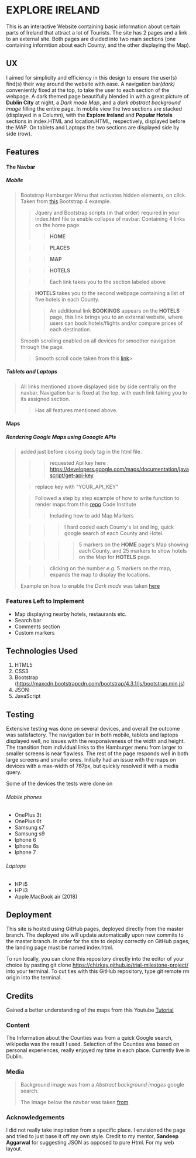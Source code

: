 # EXPLORE IRELAND

This is an interactive Website containing basic information about certain parts of Ireland that attract a lot of Tourists. The site has 2 pages and a link to an external site. Both pages are divided into two main sections (one containing informtion about each County, and the other displaying the Map).

## UX

I aimed for simplicity and efficiency in this design to ensure the user(s) find(s) their way around the website with ease. A navigation bar<em>(dark)</em> conveniently fixed at the top, to take the user to each section of the webpage. A dark themed page beautifully blended in with a great picture of **Dublin City** at night, a _Dark mode Map_, and a _dark abstract background image_ filling the entire page. In mobile view the two sections are stacked (displayed in a Column), with the **Explore Ireland** and **Popular Hotels** sections in index.HTML and location.HTML, respectively, displayed before the MAP. On tablets and Laptops the two sections are displayed side by side (row).


## Features

#### The Navbar
##### Mobile
> Bootstrap Hamburger Menu that activates hidden elements, on click. Taken from [this](https://www.w3schools.com/bootstrap4/bootstrap_navbar.as) Bootstrap 4 example.
>>Jquery and Bootstrap scripts (in that order) required in your index.html file to enable collapse of navbar.
>Containing 4 links on the home page
>>>**HOME**
>
>>>**PLACES** 
>
>>>**MAP** 
>
>>>**HOTELS**
>
>>>Each link takes you to the section labeled above
>
>>**HOTELS** takes you to the second webpage containing a list of five hotels in each County.
>>>An additional link **BOOKINGS** appears on the **HOTELS** page, this link brings you to an external website, where users can book hotels/flights and/or compare prices of each destination.
>
>Smooth scrolling enabled on all devices for smoother navigation through the page.
>>Smooth scroll code taken from this [link](https://codepen.io/bradtraversy/pen/xBdyzr)>

##### Tablets and Laptops
>All links mentioned above displayed side by side centrally on the navbar. Navigation bar is fixed at the top, with each link taking you to its assigned section. 
>
>> Has all features mentioned above.

#### Maps

##### Rendering Google Maps using Gooogle APIs
>  <script async defer src="https://maps.googleapis.com/maps/api/js?key=YOUR_API_KEY&callback=initMap" type="text/javascript"></script> added just before closing body tag in the html file.
>
>>> requested Api key here : https://developers.google.com/maps/documentation/javascript/get-api-key
>
>>replace key with "YOUR_API_KEY"
>
>>Followed a step by step example of how to write function to render maps from this [repo](https://github.com/Code-Institute-Solutions/InteractiveFrontendDevelopment-Resume/blob/master/01-GoogleMaps/06-moving_the_code_into_its_own_script/assets/js/maps.js) Code Institute
>>> Including how to add Map Markers
>
>>>>I hard coded each County's lat and lng, quick google search of each County and Hotel.
>
>>>>> 5 markers on the **HOME** page's Map showing each County, and 25 markers to show hotels on the Map for **HOTELS** page.
>
>>>clicking on the number *e.g.* 5 markers on the map, expands the map to display the locations.
>
> Example on how to enable the _Dark mode_ was taken [here](https://developers.google.com/maps/documentation/javascript/styling)

### Features Left to Implement

- Map displaying nearby hotels, restaurants etc.
- Search bar
- Comments section
- Custom markers

## Technologies Used

1. HTML5
2. CSS3
3. Bootstrap (https://maxcdn.bootstrapcdn.com/bootstrap/4.3.1/js/bootstrap.min.js)
4. JSON
5. JavaScript

## Testing

Extensive testing was done on several devices, and overall the outcome was satisfactory.
The navigation bar in both mobile, tablets and laptops displayed well, no issues with the responsiveness of the width and height. The transition from individual links to the Hamburger menu from larger to smaller screens is near flawless. The rest of the page responds well in both large screens and smaller ones. Initially had an issue with the maps on devices with a max-width of 767px, but quickly resolved it with a media query.

Some of the devices the tests were done on

###### Mobile phones
- OnePlus 3t
- OnePlus 6t
- Samsung s7
- Samsung s9
- Iphone 6
- Iphone 6s
- Iphone 7

###### Laptops

- HP i5
- HP i3
-  Apple MacBook air (2018)

## Deployment

This site is hosted using GitHub pages, deployed directly from the master branch. The deployed site will update automatically upon new commits to the master branch. In order for the site to deploy correctly on GitHub pages, the landing page must be named index.html.

To run locally, you can clone this repository directly into the editor of your choice by pasting git clone https://chizkay.github.io/trial-milestone-project/ into your terminal. To cut ties with this GitHub repository, type git remote rm origin into the terminal.

## Credits

Gained a better understanding  of the maps from this Youtube [Tutorial](https://www.youtube.com/watch?v=Zxf1mnP5zcw&t=709s)


### Content

The Information about the Counties was from a quick Google search, wikipedia was the result I used. Selection of the Counties was based on personal experiences, really enjoyed my time in each place. Currently live in Dublin.

### Media

>Background image was from a _Abstract background images_ google search.
>
>The Image below the navbar was taken [from](https://www.google.com/search?q=ireland+at+night+images&rlz=1C1CHBF_enIE830IE830&sxsrf=ACYBGNRR9t8-WduZmLNPXCxIvnqPAXt28A:1573686811049&source=lnms&tbm=isch&sa=X&ved=0ahUKEwjnzfCaqOjlAhX9QxUIHTl5AyMQ_AUIEigB&biw=1282&bih=577)


### Acknowledgements

I did not really take inspiration from a specific place. I envisioned the page and tried to just base it off my own style. Credit to my mentor, **Sandeep Aggarwal** for suggesting JSON as opposed to pure Html. For my web layout.

